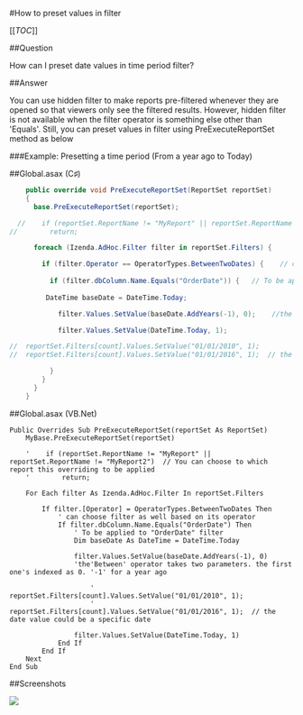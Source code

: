 #How to preset values in filter

[[_TOC_]]

##Question

How can I preset date values in time period filter?

##Answer

You can use hidden filter to make reports pre-filtered whenever they are opened so that viewers only see the filtered results. However, hidden filter is not available when the filter operator is something else other than 'Equals'. Still, you can preset values in filter using PreExecuteReportSet method as below


###Example: Presetting a time period (From a year ago to Today)

##Global.asax (C♯)
```csharp
    public override void PreExecuteReportSet(ReportSet reportSet) 
    {
      base.PreExecuteReportSet(reportSet);

  //    if (reportSet.ReportName != "MyReport" || reportSet.ReportName != "MyReport2")  // You can choose to which report this overriding to be applied
//        return;              

      foreach (Izenda.AdHoc.Filter filter in reportSet.Filters) {

        if (filter.Operator == OperatorTypes.BetweenTwoDates) {    // can choose filter as well based on its operator
          
          if (filter.dbColumn.Name.Equals("OrderDate")) {   // To be applied to "OrderDate" filter            
            
         DateTime baseDate = DateTime.Today;

            filter.Values.SetValue(baseDate.AddYears(-1), 0);    //the'Between' operator takes two parameters. the first one's indexed as 0. '-1' for a year ago

            filter.Values.SetValue(DateTime.Today, 1);   

//  reportSet.Filters[count].Values.SetValue("01/01/2010", 1);
//  reportSet.Filters[count].Values.SetValue("01/01/2016", 1);  // the date value could be a specific date 

          }
        }
      }
    }

```


##Global.asax (VB.Net)
```visualbasic
Public Overrides Sub PreExecuteReportSet(reportSet As ReportSet)
	MyBase.PreExecuteReportSet(reportSet)

	'    if (reportSet.ReportName != "MyReport" || reportSet.ReportName != "MyReport2")  // You can choose to which report this overriding to be applied
	'        return;              

	For Each filter As Izenda.AdHoc.Filter In reportSet.Filters

		If filter.[Operator] = OperatorTypes.BetweenTwoDates Then
			' can choose filter as well based on its operator
			If filter.dbColumn.Name.Equals("OrderDate") Then
				' To be applied to "OrderDate" filter            
				Dim baseDate As DateTime = DateTime.Today

				filter.Values.SetValue(baseDate.AddYears(-1), 0)
				'the'Between' operator takes two parameters. the first one's indexed as 0. '-1' for a year ago

					'  reportSet.Filters[count].Values.SetValue("01/01/2010", 1);
					'  reportSet.Filters[count].Values.SetValue("01/01/2016", 1);  // the date value could be a specific date 

				filter.Values.SetValue(DateTime.Today, 1)
			End If
		End If
	Next
End Sub

```
##Screenshots

![](http://wiki.izenda.us//FAQ/Questions/How-To-Preset-Values-In-Filter/Time_Period.png)

